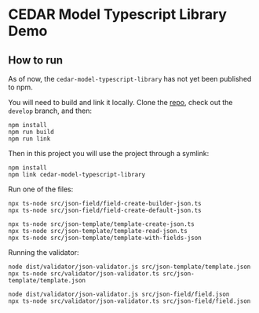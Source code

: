 # CEDAR Model Typescript Library Demo

## How to run
As of now, the `cedar-model-typescript-library` has not yet been published to npm.

You will need to build and link it locally.
Clone the [repo](https://github.com/metadatacenter/cedar-model-typescript-library), check out the `develop` branch, and then:  

```shell
npm install
npm run build
npm run link
```
Then in this project you will use the project through a symlink:
```shell
npm install
npm link cedar-model-typescript-library
```

Run one of the files:
```shell
npx ts-node src/json-field/field-create-builder-json.ts
npx ts-node src/json-field/field-create-default-json.ts

npx ts-node src/json-template/template-create-json.ts
npx ts-node src/json-template/template-read-json.ts
npx ts-node src/json-template/template-with-fields-json
```

Running the validator:
```shell
node dist/validator/json-validator.js src/json-template/template.json
npx ts-node src/validator/json-validator.ts src/json-template/template.json

node dist/validator/json-validator.js src/json-field/field.json
npx ts-node src/validator/json-validator.ts src/json-field/field.json

```
